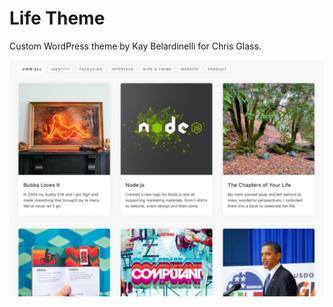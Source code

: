 Life Theme
===

Custom WordPress theme by Kay Belardinelli for Chris Glass.

![Website Branding](screenshot.png)